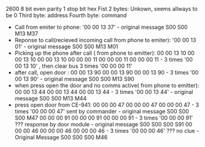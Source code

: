2600 8 bit  even parity  1 stop bit hex 
Fist 2 bytes: Unkown, seems allways to be 0
Third byte: address
Fourth byte: command


- Call from emiter to phone: '00 00 13 37'  - original message S00 S00 M13 M37
- Reponse to call(recieved incoming call from phone to emiter): '00 00 13 01' - original message S00 S00 M13 M01
- Picking up the phone after call ( from phone to emitter): 00 00 13 10  00 00 13 10  00 00 13 10  00 00 00 11 00 00 00 11 00 00 00 11 - 3 times '00 00 13 10' , then clear bus 3 times '00 00 00 11'
- after call, open door : 00 00 13 90  00 00 13 90  00 00 13 90   - 3 times '00 00 13 90' - original message S00 S00 M13 S90
- when press open the door and no comms active( from phone to emitter):  00 00 13 44  00 00 13 44  00 00 13 44  - 3 times '00 00 13 44' - original message S00 S00 M13 M44
- press open door from CE-941:
             00 00 00 47 00 00 00 47 00 00 00 47 - 3 times '00 00 00 47' sent by commander  -  original message S00 S00 S00 M47
             00 00 00 91 00 00 00 91 00 00 00 91 - 3 times '00 00 00 91' ??? response by door module - original message S00 S00 S00 S91
             00 00 00 46 00 00 00 46 00 00 00 46 - 3 times '00 00 00 46' ??? no clue - Original Message S00 S00 S00 M46
